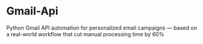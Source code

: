 # Gmail-Api
Python Gmail API automation for personalized email campaigns — based on a real-world workflow that cut manual processing time by 60%
